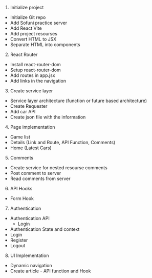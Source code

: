 1. Initialize project

- Initialize Git repo
- Add Sofuni practice server
- Add React Vite
- Add project resourses
- Convert HTML to JSX
- Separate HTML into components

2. React Router
- Install react-router-dom
- Setup react-router-dom
- Add routes in app.jsx
- Add links in the navigation

3. Create service layer
- Service layer architecture (function or future based architecture)
- Create Requester
- Add car API
- Create json file with the information


4. Page implementation
- Game list
- Details (Link and Route, API Function, Comments)
- Home (Latest Cars)

5. Comments
- Create service for nested resourse comments
- Post comment to server
- Read comments from server

6. API Hooks
- Form Hook

7. Authentication
- Authentication API
  - Login
- Authentication State and context
- Login
- Register
- Logout

8. UI Implementation
- Dynamic navigation
- Create article - API function and Hook